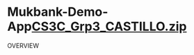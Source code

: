 # Mukbank-Demo-App[CS3C_Grp3_CASTILLO.zip](https://github.com/M-Alvin/Mukbank-Demo-App/files/9163753/CS3C_Grp3_CASTILLO.zip)
OVERVIEW
